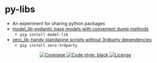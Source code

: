 # py-libs
- An experiment for sharing python packages
- [model_lib-pydantic base models with convenient dump methods](./model_lib/readme.md)
  - `pip install model-lib`
- [zero_lib-handy standalone scripts without 3rdparty dependencies](./zero_3rdparty)
  - `pip install zero-3rdparty`

<p align="center">
    <a href="https://codecov.io/gh/ghandic/jsf" target="_blank">
        <img src="https://img.shields.io/codecov/c/github/EspenAlbert/py-libs?color=%2334D058" alt="Coverage">
    </a>
    <a href="https://github.com/psf/black" target="_blank">
            <img src="https://img.shields.io/badge/code%20style-black-000000.svg" alt="Code style: black">
    </a>
    <a href="https://github.com/EspenAlbert/py-libs/blob/main/LICENSE" target="_blank">
            <img src="https://img.shields.io/badge/License-MIT-yellow.svg" alt="License">
    </a>
</p>
